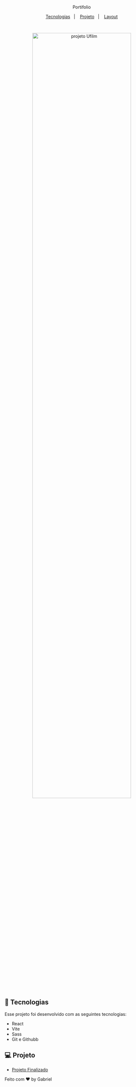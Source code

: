 
<p align="center">
Portifolio <br/>

</p>

<p align="center">
  <a href="#-tecnologias">Tecnologias</a>&nbsp;&nbsp;&nbsp;|&nbsp;&nbsp;&nbsp;
  <a href="#-projeto">Projeto</a>&nbsp;&nbsp;&nbsp;|&nbsp;&nbsp;&nbsp;
  <a href="#-layout">Layout</a>
 
</p>
<br>

<p align="center">
  <img alt="projeto Ufilm" src="./assets/img/preview.png" width="80%">
</p>

## 🚀 Tecnologias

Esse projeto foi desenvolvido com as seguintes tecnologias:

- React
- Vite
- Sass
- Git e Githubb

## 💻 Projeto
- [Projeto Finalizado](https://gabrielsouza18.github.io/Ufilm/)



Feito com ♥ by Gabriel
